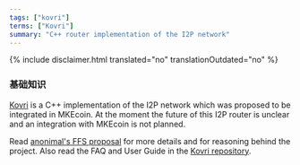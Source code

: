 ```yaml
---
tags: ["kovri"]
terms: ["Kovri"]
summary: "C++ router implementation of the I2P network"
---
```


{% include disclaimer.html translated="no" translationOutdated="no" %}
### 基础知识

[Kovri](https://gitlab.com/kovri-project/kovri/) is a C++ implementation of the I2P network which was proposed to be integrated in MKEcoin. At the moment the future of this I2P router is unclear and an integration with MKEcoin is not planned.

Read [anonimal's FFS proposal](https://forum.getMKEcoin.org/9/work-in-progress/86967/anonimal-s-kovri-full-time-development-funding-thread) for more details and for reasoning behind the project. Also read the FAQ and User Guide in the [Kovri repository](https://gitlab.com/kovri-project/kovri/).
